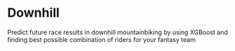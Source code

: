 # Downhill

Predict future race results in downhill mountainbiking by using XGBoost and finding best possible combination of riders for your fantasy team

